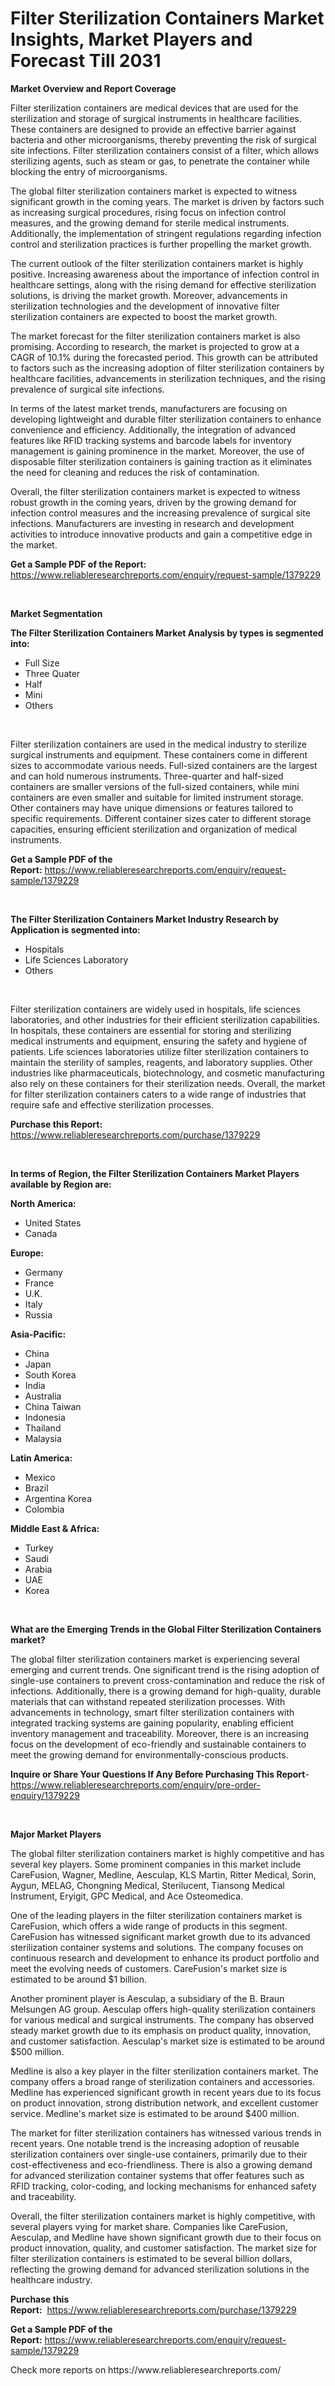 <p><h1>Filter Sterilization Containers Market Insights, Market Players and Forecast Till 2031</h1></p><p><strong>Market Overview and Report Coverage</strong></p>
<p><p>Filter sterilization containers are medical devices that are used for the sterilization and storage of surgical instruments in healthcare facilities. These containers are designed to provide an effective barrier against bacteria and other microorganisms, thereby preventing the risk of surgical site infections. Filter sterilization containers consist of a filter, which allows sterilizing agents, such as steam or gas, to penetrate the container while blocking the entry of microorganisms.</p><p>The global filter sterilization containers market is expected to witness significant growth in the coming years. The market is driven by factors such as increasing surgical procedures, rising focus on infection control measures, and the growing demand for sterile medical instruments. Additionally, the implementation of stringent regulations regarding infection control and sterilization practices is further propelling the market growth.</p><p>The current outlook of the filter sterilization containers market is highly positive. Increasing awareness about the importance of infection control in healthcare settings, along with the rising demand for effective sterilization solutions, is driving the market growth. Moreover, advancements in sterilization technologies and the development of innovative filter sterilization containers are expected to boost the market growth.</p><p>The market forecast for the filter sterilization containers market is also promising. According to research, the market is projected to grow at a CAGR of 10.1% during the forecasted period. This growth can be attributed to factors such as the increasing adoption of filter sterilization containers by healthcare facilities, advancements in sterilization techniques, and the rising prevalence of surgical site infections.</p><p>In terms of the latest market trends, manufacturers are focusing on developing lightweight and durable filter sterilization containers to enhance convenience and efficiency. Additionally, the integration of advanced features like RFID tracking systems and barcode labels for inventory management is gaining prominence in the market. Moreover, the use of disposable filter sterilization containers is gaining traction as it eliminates the need for cleaning and reduces the risk of contamination.</p><p>Overall, the filter sterilization containers market is expected to witness robust growth in the coming years, driven by the growing demand for infection control measures and the increasing prevalence of surgical site infections. Manufacturers are investing in research and development activities to introduce innovative products and gain a competitive edge in the market.</p></p>
<p><strong>Get a Sample PDF of the Report:</strong> <a href="https://www.reliableresearchreports.com/enquiry/request-sample/1379229">https://www.reliableresearchreports.com/enquiry/request-sample/1379229</a></p>
<p>&nbsp;</p>
<p><strong>Market Segmentation</strong></p>
<p><strong>The Filter Sterilization Containers Market Analysis by types is segmented into:</strong></p>
<p><ul><li>Full Size</li><li>Three Quater</li><li>Half</li><li>Mini</li><li>Others</li></ul></p>
<p>&nbsp;</p>
<p><p>Filter sterilization containers are used in the medical industry to sterilize surgical instruments and equipment. These containers come in different sizes to accommodate various needs. Full-sized containers are the largest and can hold numerous instruments. Three-quarter and half-sized containers are smaller versions of the full-sized containers, while mini containers are even smaller and suitable for limited instrument storage. Other containers may have unique dimensions or features tailored to specific requirements. Different container sizes cater to different storage capacities, ensuring efficient sterilization and organization of medical instruments.</p></p>
<p><strong>Get a Sample PDF of the Report:</strong>&nbsp;<a href="https://www.reliableresearchreports.com/enquiry/request-sample/1379229">https://www.reliableresearchreports.com/enquiry/request-sample/1379229</a></p>
<p>&nbsp;</p>
<p><strong>The Filter Sterilization Containers Market Industry Research by Application is segmented into:</strong></p>
<p><ul><li>Hospitals</li><li>Life Sciences Laboratory</li><li>Others</li></ul></p>
<p>&nbsp;</p>
<p><p>Filter sterilization containers are widely used in hospitals, life sciences laboratories, and other industries for their efficient sterilization capabilities. In hospitals, these containers are essential for storing and sterilizing medical instruments and equipment, ensuring the safety and hygiene of patients. Life sciences laboratories utilize filter sterilization containers to maintain the sterility of samples, reagents, and laboratory supplies. Other industries like pharmaceuticals, biotechnology, and cosmetic manufacturing also rely on these containers for their sterilization needs. Overall, the market for filter sterilization containers caters to a wide range of industries that require safe and effective sterilization processes.</p></p>
<p><strong>Purchase this Report:</strong>&nbsp; <a href="https://www.reliableresearchreports.com/purchase/1379229">https://www.reliableresearchreports.com/purchase/1379229</a></p>
<p>&nbsp;</p>
<p><strong>In terms of Region, the Filter Sterilization Containers Market Players available by Region are:</strong></p>
<p>
    <p> <strong> North America: </strong>
        <ul>
            <li>United States</li>
            <li>Canada</li>
        </ul>
        </p> 
    <p> <strong> Europe: </strong>
        <ul>
            <li>Germany</li>
            <li>France</li>
            <li>U.K.</li>
            <li>Italy</li>
            <li>Russia</li>
        </ul>
        </p> 
    <p> <strong> Asia-Pacific: </strong>
        <ul>
            <li>China</li>
            <li>Japan</li>
            <li>South Korea</li>
            <li>India</li>
            <li>Australia</li>
            <li>China Taiwan</li>
            <li>Indonesia</li>
            <li>Thailand</li>
            <li>Malaysia</li>
        </ul>
        </p> 
    <p> <strong> Latin America: </strong>
        <ul>
            <li>Mexico</li>
            <li>Brazil</li>
            <li>Argentina Korea</li>
            <li>Colombia</li>
        </ul>
        </p> 
    <p> <strong> Middle East & Africa: </strong>
        <ul>
            <li>Turkey</li>
            <li>Saudi</li>
            <li>Arabia</li>
            <li>UAE</li>
            <li>Korea</li>
        </ul>
    </p>
    </p>
<p>&nbsp;</p>
<p><strong>What are the Emerging Trends in the Global Filter Sterilization Containers market?</strong></p>
<p><p>The global filter sterilization containers market is experiencing several emerging and current trends. One significant trend is the rising adoption of single-use containers to prevent cross-contamination and reduce the risk of infections. Additionally, there is a growing demand for high-quality, durable materials that can withstand repeated sterilization processes. With advancements in technology, smart filter sterilization containers with integrated tracking systems are gaining popularity, enabling efficient inventory management and traceability. Moreover, there is an increasing focus on the development of eco-friendly and sustainable containers to meet the growing demand for environmentally-conscious products.</p></p>
<p><strong>Inquire or Share Your Questions If Any Before Purchasing This Report</strong>- <a href="https://www.reliableresearchreports.com/enquiry/pre-order-enquiry/1379229">https://www.reliableresearchreports.com/enquiry/pre-order-enquiry/1379229</a></p>
<p>&nbsp;</p>
<p><strong>Major Market Players</strong></p>
<p><p>The global filter sterilization containers market is highly competitive and has several key players. Some prominent companies in this market include CareFusion, Wagner, Medline, Aesculap, KLS Martin, Ritter Medical, Sorin, Aygun, MELAG, Chongning Medical, Sterilucent, Tiansong Medical Instrument, Eryigit, GPC Medical, and Ace Osteomedica.</p><p>One of the leading players in the filter sterilization containers market is CareFusion, which offers a wide range of products in this segment. CareFusion has witnessed significant market growth due to its advanced sterilization container systems and solutions. The company focuses on continuous research and development to enhance its product portfolio and meet the evolving needs of customers. CareFusion's market size is estimated to be around $1 billion.</p><p>Another prominent player is Aesculap, a subsidiary of the B. Braun Melsungen AG group. Aesculap offers high-quality sterilization containers for various medical and surgical instruments. The company has observed steady market growth due to its emphasis on product quality, innovation, and customer satisfaction. Aesculap's market size is estimated to be around $500 million.</p><p>Medline is also a key player in the filter sterilization containers market. The company offers a broad range of sterilization containers and accessories. Medline has experienced significant growth in recent years due to its focus on product innovation, strong distribution network, and excellent customer service. Medline's market size is estimated to be around $400 million.</p><p>The market for filter sterilization containers has witnessed various trends in recent years. One notable trend is the increasing adoption of reusable sterilization containers over single-use containers, primarily due to their cost-effectiveness and eco-friendliness. There is also a growing demand for advanced sterilization container systems that offer features such as RFID tracking, color-coding, and locking mechanisms for enhanced safety and traceability.</p><p>Overall, the filter sterilization containers market is highly competitive, with several players vying for market share. Companies like CareFusion, Aesculap, and Medline have shown significant growth due to their focus on product innovation, quality, and customer satisfaction. The market size for filter sterilization containers is estimated to be several billion dollars, reflecting the growing demand for advanced sterilization solutions in the healthcare industry.</p></p>
<p><strong>Purchase this Report:</strong>&nbsp;&nbsp;<a href="https://www.reliableresearchreports.com/purchase/1379229">https://www.reliableresearchreports.com/purchase/1379229</a></p>
<p></p>
<p><strong>Get a Sample PDF of the Report:</strong>&nbsp;<a href="https://www.reliableresearchreports.com/enquiry/request-sample/1379229">https://www.reliableresearchreports.com/enquiry/request-sample/1379229</a></p>
<p>Check more reports on https://www.reliableresearchreports.com/</p>